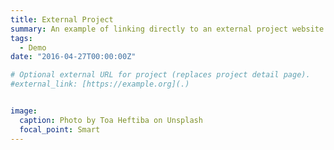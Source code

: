 ```yaml
---
title: External Project
summary: An example of linking directly to an external project website using `external_link`.
tags:
  - Demo
date: "2016-04-27T00:00:00Z"

# Optional external URL for project (replaces project detail page).
#external_link: [https://example.org](.)


image:
  caption: Photo by Toa Heftiba on Unsplash
  focal_point: Smart
---
```

